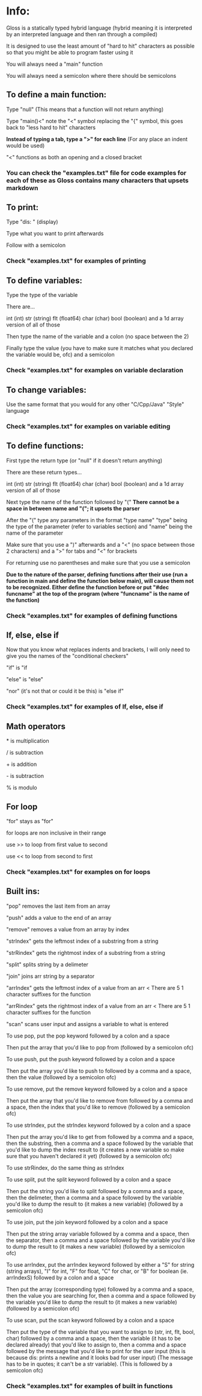 # Info:

Gloss is a statically typed hybrid language (hybrid meaning it is interpreted by an interpreted language and then ran through a compiled)

It is designed to use the least amount of "hard to hit" characters as possible so that you might be able to program faster using it

You will always need a "main" function

You will always need a semicolon where there should be semicolons

## To define a main function:

Type "null" (This means that a function will not return anything)

Type "main()<" note the "<" symbol replacing the "{" symbol, this goes back to "less hard to hit" characters

**Instead of typing a tab, type a ">" for each line** (For any place an indent would be used)

"<" functions as both an opening and a closed bracket

### You can check the "examples.txt" file for code examples for each of these as Gloss contains many characters that upsets markdown

## To print:

Type "dis: " (display)

Type what you want to print afterwards

Follow with a semicolon

### Check "examples.txt" for examples of printing

## To define variables:

Type the type of the variable

There are...

int (int) str (string) flt (float64) char (char) bool (boolean) and a 1d array version of all of those

Then type the name of the variable and a colon (no space between the 2)

Finally type the value (you have to make sure it matches what you declared the variable would be, ofc) and a semicolon

### Check "examples.txt" for examples on variable declaration

## To change variables:

Use the same format that you would for any other "C/Cpp/Java" "Style" language

### Check "examples.txt" for examples on variable editing

## To define functions:

First type the return type (or "null" if it doesn't return anything)

There are these return types...

int (int) str (string) flt (float64) char (char) bool (boolean) and a 1d array version of all of those

Next type the name of the function followed by "(" **There cannot be a space in between name and "("; it upsets the parser**

After the "(" type any parameters in the format "type name" "type" being the type of the parameter (refer to variables section) and "name" being the name of the parameter

Make sure that you use a ")" afterwards and a "<" (no space between those 2 characters) and a ">" for tabs and "<" for brackets

For returning use no parentheses and make sure that you use a semicolon

**Due to the nature of the parser, defining functions after their use (run a function in main and define the function below main), will cause them not to be recognized. Either define the function before or put __"#dec funcname"__ at the top of the program (where "funcname" is the name of the function)**

### Check "examples.txt" for examples of defining functions

## If, else, else if

Now that you know what replaces indents and brackets, I will only need to give you the names of the "conditional checkers"

"if" is "if

"else" is "else"

"nor" (it's not that or could it be this) is "else if"

### Check "examples.txt" for examples of If, else, else if

## Math operators

\* is multiplication

/ is subtraction

\+ is addition

\- is subtraction

\% is modulo

## For loop

"for" stays as "for"

for loops are non inclusive in their range

use >> to loop from first value to second

use << to loop from second to first

### Check "examples.txt" for examples on for loops

## Built ins:

"pop" removes the last item from an array

"push" adds a value to the end of an array

"remove" removes a value from an array by index

"strIndex" gets the leftmost index of a substring from a string

"strRindex" gets the rightmost index of a substring from a string

"split" splits string by a delimeter

"join" joins arr string by a separator 

"arrIndex" gets the leftmost index of a value from an arr < There are 5 1 character suffixes for the function  

"arrRindex" gets the rightmost index of a value from an arr < There are 5 1 character suffixes for the function

"scan" scans user input and assigns a variable to what is entered

To use pop, put the pop keyword followed by a colon and a space

Then put the array that you'd like to pop from (followed by a semicolon ofc)

To use push, put the push keyword followed by a colon and a space

Then put the array you'd like to push to followed by a comma and a space, then the value (followed by a semicolon ofc)

To use remove, put the remove keyword followed by a colon and a space

Then put the array that you'd like to remove from followed by a comma and a space, then the index that you'd like to remove (followed by a semicolon ofc)

To use strIndex, put the strIndex keyword followed by a colon and a space

Then put the array you'd like to get from followed by a comma and a space, then the substring, then a comma and a space followed by the variable that you'd like to dump the index result to (it creates a new variable so make sure that you haven't declared it yet) (followed by a semicolon ofc)

To use strRindex, do the same thing as strIndex

To use split, put the split keyword followed by a colon and a space

Then put the string you'd like to split followed by a comma and a space, then the delimeter, then a comma and a space followed by the variable you'd like to dump the result to (it makes a new variable) (followed by a semicolon ofc)

To use join, put the join keyword followed by a colon and a space

Then put the string array variable followed by a comma and a space, then the separator, then a comma and a space followed by the variable you'd like to dump the result to (it makes a new variable) (followed by a semicolon ofc)

To use arrIndex, put the arrIndex keyword followed by either a "S" for string (string arrays), "I" for int, "F" for float, "C" for char, or "B" for boolean (ie. arrIndexS) followed by a colon and a space

Then put the array (corresponding type) followed by a comma and a space, then the value you are searching for, then a comma and a space followed by the variable you'd like to dump the result to (it makes a new variable) (followed by a semicolon ofc)

To use scan, put the scan keyword followed by a colon and a space

Then put the type of the variable that you want to assign to (str, int, flt, bool, char) followed by a comma and a space, then the variable (it has to be declared already) that you'd like to assign to, then a comma and a space followed by the message that you'd like to print for the user input (this is because dis: prints a newline and it looks bad for user input) (The message has to be in quotes; it can't be a str variable). (This is followed by a semicolon ofc)

### Check "examples.txt" for examples of built in functions
